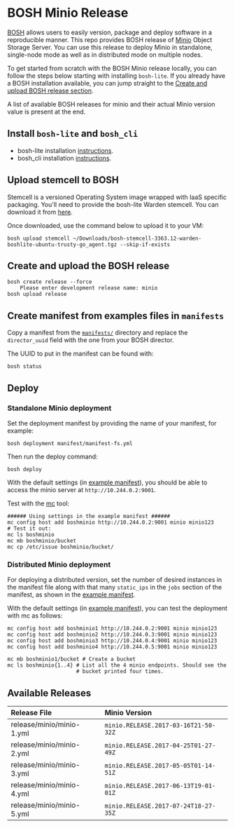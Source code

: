 # BOSH Minio Release

[BOSH](http://bosh.io/) allows users to easily version, package and deploy software in a reproducible manner. This repo provides BOSH release of [Minio](https://github.com/minio/minio) Object Storage Server. You can use this release to deploy Minio in standalone, single-node mode as well as in distributed mode on multiple nodes.

To get started from scratch with the BOSH Minio release locally, you can follow the steps below starting with installing `bosh-lite`. If you already have a BOSH installation available, you can jump straight to the [Create and upload BOSH release section](#create).

A list of available BOSH releases for minio and their actual Minio
version value is present at the end.

## Install `bosh-lite` and `bosh_cli`

- bosh-lite installation [instructions](https://github.com/cloudfoundry/bosh-lite/blob/master/README.md).
- bosh_cli installation [instructions](http://bosh.io/docs/bosh-cli.html).

## Upload stemcell to BOSH

Stemcell is a versioned Operating System image wrapped with IaaS specific packaging. You'll need to provide the bosh-lite Warden stemcell. You can download it from
[here](https://s3.amazonaws.com/bosh-core-stemcells/warden/bosh-stemcell-3363.12-warden-boshlite-ubuntu-trusty-go_agent.tgz).

Once downloaded, use the command below to upload it to your VM:

``` shell
bosh upload stemcell ~/Downloads/bosh-stemcell-3363.12-warden-boshlite-ubuntu-trusty-go_agent.tgz --skip-if-exists
```
<a name="create"></a>
## Create and upload the BOSH release

``` shell
bosh create release --force
    Please enter development release name: minio
bosh upload release
```

## Create manifest from examples files in `manifests`

Copy a manifest from the [`manifests/`](https://github.com/minio/minio-boshrelease/tree/master/manifests) directory and replace the
`director_uuid` field with the one from your BOSH director.

The UUID to put in the manifest can be found with:

``` shell
bosh status
```

## Deploy

### Standalone Minio deployment

Set the deployment manifest by providing the name of your manifest, for example:

``` shell
bosh deployment manifest/manifest-fs.yml
```

Then run the deploy command:

``` shell
bosh deploy
```

With the default settings (in [example manifest](https://github.com/minio/minio-boshrelease/blob/master/manifests/manifest-fs.yml)), you should be able to access the minio server at `http://10.244.0.2:9001`.

Test with the [mc](https://github.com/minio/mc) tool:

``` shell
###### Using settings in the example manifest ######
mc config host add boshminio http://10.244.0.2:9001 minio minio123
# Test it out:
mc ls boshminio
mc mb boshminio/bucket
mc cp /etc/issue boshminio/bucket/
```

### Distributed Minio deployment

For deploying a distributed version, set the number of desired instances in the manifest file along with that many `static_ips` in
the `jobs` section of the manifest, as shown in the [example manifest](https://github.com/minio/minio-boshrelease/blob/master/manifests/manifest-dist-4node.yml).

With the default settings (in [example manifest](https://github.com/minio/minio-boshrelease/blob/master/manifests/manifest-dist-4node.yml)), you can test the deployment with mc as follows:

``` shell
mc config host add boshminio1 http://10.244.0.2:9001 minio minio123
mc config host add boshminio2 http://10.244.0.3:9001 minio minio123
mc config host add boshminio3 http://10.244.0.4:9001 minio minio123
mc config host add boshminio4 http://10.244.0.5:9001 minio minio123

mc mb boshminio1/bucket # Create a bucket
mc ls boshminio{1..4} # List all the 4 minio endpoints. Should see the
                      # bucket printed four times.
```

## Available Releases

| Release File | Minio Version |
| :---- | :--- |
| release/minio/minio-1.yml | `minio.RELEASE.2017-03-16T21-50-32Z` |
| release/minio/minio-2.yml | `minio.RELEASE.2017-04-25T01-27-49Z` |
| release/minio/minio-3.yml | `minio.RELEASE.2017-05-05T01-14-51Z` |
| release/minio/minio-4.yml | `minio.RELEASE.2017-06-13T19-01-01Z` |
| release/minio/minio-5.yml | `minio.RELEASE.2017-07-24T18-27-35Z` |
